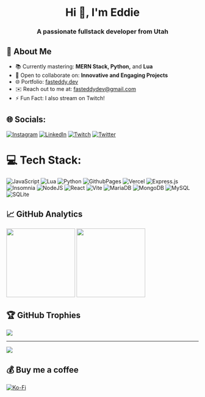 <h1 align="center">Hi 👋, I'm Eddie</h1>
<h3 align="center">A passionate fullstack developer from Utah</h3>

## 🚀 About Me
- 📚 Currently mastering: **MERN Stack, Python,** and **Lua**
- 🤝 Open to collaborate on: **Innovative and Engaging Projects**
- 🌐 Portfolio: [fasteddy.dev](https://fasteddy.dev)
- ✉️ Reach out to me at: [fasteddydev@gmail.com](mailto:fasteddydev@gmail.com)
- ⚡ Fun Fact: I also stream on Twitch!

## 🌐 Socials:
[![Instagram](https://img.shields.io/badge/Instagram-%23E4405F.svg?logo=Instagram&logoColor=white)](https://instagram.com/fasteddyone) [![LinkedIn](https://img.shields.io/badge/LinkedIn-%230077B5.svg?logo=linkedin&logoColor=white)](https://linkedin.com/in/eddiemock) [![Twitch](https://img.shields.io/badge/Twitch-%239146FF.svg?logo=Twitch&logoColor=white)](https://twitch.tv/fasteddy1) [![Twitter](https://img.shields.io/badge/Twitter-%231DA1F2.svg?logo=Twitter&logoColor=white)](https://twitter.com/fasteddyone) 

# 💻 Tech Stack:
![JavaScript](https://img.shields.io/badge/javascript-%23323330.svg?style=for-the-badge&logo=javascript&logoColor=%23F7DF1E) ![Lua](https://img.shields.io/badge/lua-%232C2D72.svg?style=for-the-badge&logo=lua&logoColor=white) ![Python](https://img.shields.io/badge/python-3670A0?style=for-the-badge&logo=python&logoColor=ffdd54) ![GithubPages](https://img.shields.io/badge/github%20pages-121013?style=for-the-badge&logo=github&logoColor=white) ![Vercel](https://img.shields.io/badge/vercel-%23000000.svg?style=for-the-badge&logo=vercel&logoColor=white) ![Express.js](https://img.shields.io/badge/express.js-%23404d59.svg?style=for-the-badge&logo=express&logoColor=%2361DAFB) ![Insomnia](https://img.shields.io/badge/Insomnia-black?style=for-the-badge&logo=insomnia&logoColor=5849BE) ![NodeJS](https://img.shields.io/badge/node.js-6DA55F?style=for-the-badge&logo=node.js&logoColor=white) ![React](https://img.shields.io/badge/react-%2320232a.svg?style=for-the-badge&logo=react&logoColor=%2361DAFB) ![Vite](https://img.shields.io/badge/vite-%23646CFF.svg?style=for-the-badge&logo=vite&logoColor=white) ![MariaDB](https://img.shields.io/badge/MariaDB-003545?style=for-the-badge&logo=mariadb&logoColor=white) ![MongoDB](https://img.shields.io/badge/MongoDB-%234ea94b.svg?style=for-the-badge&logo=mongodb&logoColor=white) ![MySQL](https://img.shields.io/badge/mysql-%2300000f.svg?style=for-the-badge&logo=mysql&logoColor=white) ![SQLite](https://img.shields.io/badge/sqlite-%2307405e.svg?style=for-the-badge&logo=sqlite&logoColor=white)
## 📈 GitHub Analytics
<img height="180em" src="https://github-readme-stats-eight-theta.vercel.app/api?username=fasteddyone&show_icons=true&theme=algolia&include_all_commits=true&count_private=true"/>
<img height="180em" src="https://github-readme-stats-eight-theta.vercel.app/api/top-langs/?username=fasteddyone&layout=compact&langs_count=8&theme=algolia"/>

## 🏆 GitHub Trophies
![](https://github-profile-trophy.vercel.app/?username=fasteddyone&theme=dark&no-frame=false&no-bg=true&margin-w=4)

---
[![](https://visitcount.itsvg.in/api?id=fasteddyone&icon=2&color=1)](https://visitcount.itsvg.in)

  ## 💰 Buy me a coffee
  [![Ko-Fi](https://img.shields.io/badge/Ko--fi-F16061?style=for-the-badge&logo=ko-fi&logoColor=white)](https://ko-fi.com/fasteddyone) 

